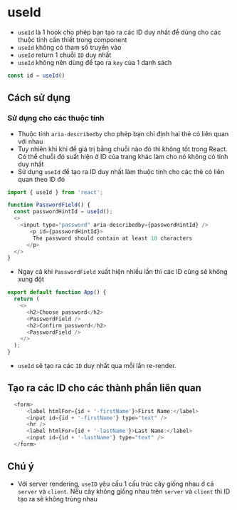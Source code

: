 # useId
- `useId` là 1 hook cho phép bạn tạo ra các ID duy nhất để dùng cho các thuộc tính cần thiết trong component
- `useId` không có tham số truyền vào
- `useId` return 1 chuỗi `ID` duy nhất
- `useId` không nên dùng để tạo ra `key` của 1 danh sách
```js
const id = useId()
```

## Cách sử dụng
### Sử dụng cho các thuộc tính
- Thuộc tính `aria-describedby` cho phép bạn chỉ định hai thẻ có liên quan với nhau
- Tuy nhiên khi khi để giá trị bằng chuỗi nào đó thì không tốt trong React. Có thể chuỗi đó suất hiện ở ID của trang khác làm cho nó không có tính duy nhất
- Sử dụng `useId` để tạo ra ID duy nhất làm thuộc tính cho các thẻ có liên quan theo ID đó
```js
import { useId } from 'react';

function PasswordField() {
  const passwordHintId = useId();
  <>
    <input type="password" aria-describedby={passwordHintId} />
       <p id={passwordHintId}>
        The password should contain at least 18 characters
      </p>
  </>
}
```
- Ngay cả khi `PasswordField` xuất hiện nhiều lần thì các ID cũng sẽ không xung đột
```js
export default function App() {
  return (
    <>
      <h2>Choose password</h2>
      <PasswordField />
      <h2>Confirm password</h2>
      <PasswordField />
    </>
  );
}
```
- `useId` sẽ tạo ra các `ID` duy nhất qua mỗi lần re-render.
## Tạo ra các ID cho các thành phần liên quan
```js
  <form>
      <label htmlFor={id + '-firstName'}>First Name:</label>
      <input id={id + '-firstName'} type="text" />
      <hr />
      <label htmlFor={id + '-lastName'}>Last Name:</label>
      <input id={id + '-lastName'} type="text" />
  </form>
```
## Chú ý
- Với server rendering, `useID` yêu cầu 1 cấu trúc cây giống nhau ở cả `server` và `client`. Nếu cây không giống nhau trên `server` và `client` thì ID tạo ra sẽ không trùng nhau